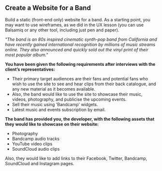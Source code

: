 ## Create a Website for a Band

Build a static (front-end only) website for a band. As a starting point, you may want to use wireframes, as we did in the UX lesson (you can use Balsamiq or any other tool, including just pen and paper).

*"The band is an 80s inspired cinematic synth-pop band from California and have recently gained international recognition by millions of music streams online. They also announced and quickly sold out the vinyl print of their most popular album."*

**You have been given the following requirements after interviews with the client’s representatives:**

- Their primary target audiences are their fans and potential fans who wish to use the site to see and hear clips from their back catalogue, and any new material as it becomes available.
- Also, the band would like to use the site to showcase their music, videos, photography, and publicise the upcoming events.
- Sell their music using 'Bandcamp' widgets.
- Latest music and events subscription by email.

**The band has provided you, the developer, with the following assets that they would like to showcase on their website:**

- Photography
- Bandcamp audio tracks
- YouTube video clips
- SoundCloud audio clips

Also, they would like to add links to their Facebook, Twitter, Bandcamp, SoundCloud and Instagram pages.
